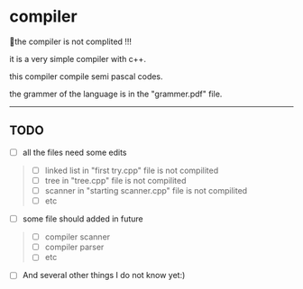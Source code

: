 # compiler
🚫the compiler is not complited !!!

it is a very simple compiler with c++.

this compiler compile semi pascal codes. 

the grammer of the language is in the "grammer.pdf" file.

***
## TODO
- [ ] all the files need some edits 
>- [ ] linked list in "first try.cpp" file is not compilited
>- [ ] tree in "tree.cpp" file is not compilited
>- [ ] scanner in "starting scanner.cpp" file is not compilited
>- [ ] etc
- [ ] some file should added in future
>- [ ] compiler scanner
>- [ ] compiler parser
>- [ ] etc
- [ ] And several other things I do not know yet:)
